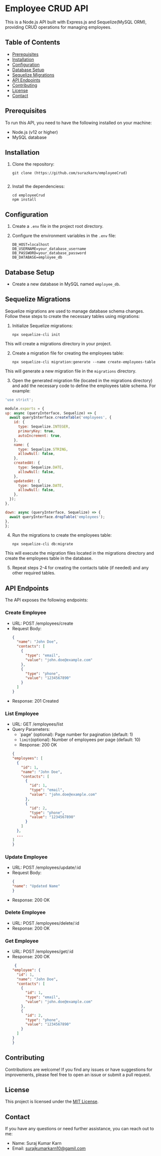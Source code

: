 # Employee CRUD API

This is a Node.js API built with Express.js and Sequelize(MySQL ORM), providing CRUD operations for managing employees.

## Table of Contents

- [Prerequisites](#prerequisites)
- [Installation](#installation)
- [Configuration](#configuration)
- [Database Setup](#database-setup)
- [Sequelize Migrations](#sequelize-migrations)
- [API Endpoints](#api-endpoints)
- [Contributing](#contributing)
- [License](#license)
- [Contact](#contact)

## Prerequisites

To run this API, you need to have the following installed on your machine:

- Node.js (v12 or higher)
- MySQL database

## Installation

1. Clone the repository:

   ```shell
   git clone (https://github.com/surazkarn/employeeCrud)
   
   
2. Install the dependenciess:
   ```shell
   cd employeeCrud
   npm install 
   
## Configuration

1. Create a `.env` file in the project root directory.
 
2. Configure the environment variables in the `.env` file:

   ```shell
   DB_HOST=localhost
   DB_USERNAME=your_database_username
   DB_PASSWORD=your_database_password
   DB_DATABASE=employee_db

## Database Setup

- Create a new database in MySQL named `employee_db`.

## Sequelize Migrations
Sequelize migrations are used to manage database schema changes. Follow these steps to create the necessary tables using migrations:

1. Initialize Sequelize migrations:
   ```shell
   npx sequelize-cli init
  This will create a migrations directory in your project.
 
2. Create a migration file for creating the employees table:
   ```shell
   npx sequelize-cli migration:generate --name create-employees-table
  This will generate a new migration file in the `migrations` directory.
  
3. Open the generated migration file (located in the migrations directory) and add the necessary code to define the employees table schema. For example:

  ```javascript  
'use strict';

module.exports = {
  up: async (queryInterface, Sequelize) => {
    await queryInterface.createTable('employees', {
      id: {
        type: Sequelize.INTEGER,
        primaryKey: true,
        autoIncrement: true,
      },
      name: {
        type: Sequelize.STRING,
        allowNull: false,
      },
      createdAt: {
        type: Sequelize.DATE,
        allowNull: false,
      },
      updatedAt: {
        type: Sequelize.DATE,
        allowNull: false,
      },
    });
  },

  down: async (queryInterface, Sequelize) => {
    await queryInterface.dropTable('employees');
  },
};
```  
4. Run the migrations to create the employees table:
   ```shell
   npx sequelize-cli db:migrate
  This will execute the migration files located in the migrations directory and create the employees table in the database.

5. Repeat steps 2-4 for creating the contacts table (if needed) and any other required tables.



## API Endpoints

The API exposes the following endpoints:

### Create Employee

- URL: POST /employees/create
- Request Body:
  ```json
  {
    "name": "John Doe",
    "contacts": [
      {
        "type": "email",
        "value": "john.doe@example.com"
      },
      {
        "type": "phone",
        "value": "1234567890"
      }
    ]
  }
- Response: 201 Created


### List Employee

- URL: GET /employees/list
- Query Parameters:
   - `page' (optional): Page number for pagination (default: 1)
   - `limit`(optional): Number of employees per page (default: 10)
   - Response: 200 OK
  ```json
  {
  "employees": [
    {
      "id": 1,
      "name": "John Doe",
      "contacts": [
        {
          "id": 1,
          "type": "email",
          "value": "john.doe@example.com"
        },
        {
          "id": 2,
          "type": "phone",
          "value": "1234567890"
        }
      ]
    },
    ...
  ]
  }

### Update Employee

- URL: POST /employees/update/:id
- Request Body:
  ```json
  {
  "name": "Updated Name"
  }

- Response: 200 OK

### Delete Employee

- URL: POST /employees/delete/:id
- Response: 200 OK

### Get Employee

- URL: POST /employees/get/:id
- Response: 200 OK
  ```json
   {
  "employee": {
    "id": 1,
    "name": "John Doe",
    "contacts": [
      {
        "id": 1,
        "type": "email",
        "value": "john.doe@example.com"
      },
      {
        "id": 2,
        "type": "phone",
        "value": "1234567890"
      }
    ]
  }
  }
  
## Contributing

Contributions are welcome! If you find any issues or have suggestions for improvements, please feel free to open an issue or submit a pull request.

## License

This project is licensed under the [MIT License](LICENSE).

## Contact

If you have any questions or need further assistance, you can reach out to me:

- Name: Suraj Kumar Karn
- Email: surajkumarkarn10@gamil.com